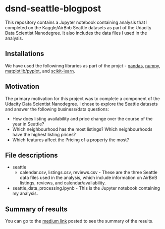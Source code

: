 # dsnd-seattle-blogpost

This repository contains a Jupyter notebook containing analysis that I completed on the Kaggle/AirBnb Seattle datasets as part of the Udacity Data Scientist Nanodegree. It also includes the data files I used in the analysis.

## Installations 
We have used the followinng libraries as part of the projct - [pandas](https://pandas.pydata.org/), [numpy](http://www.numpy.org/), [matplotlib/pyplot](https://matplotlib.org/api/pyplot_api.html), and [scikit-learn](https://scikit-learn.org/stable/). 

## Motivation
The primary motivation for this project was to complete a component of the Udacity Data Scientist Nanodegree. I chose to explore the Seattle datasets and answer the following business/data questions:
  - How does listing availability and price change over the course of the year in Seattle?
  - Which neighbourhood has the most listings? Which neighbourhoods have the highest listing prices?
  - Which features affect the Pricing of a property the most?

## File descriptions
- seattle
  - calendar.csv, listings.csv, reviews.csv - These are the three Seattle data files used in the analysis, which include information on AirBnB listings, reviews, and calendar/availability.
- seattle_data_processing.ipynb - This is the Jupyter notebook containing my analysis.

## Summary of results
You can go to the [medium link](https://medium.com/@arijitbasu93/understanding-crisp-dm-by-analysis-seattle-airbnb-data-2295ca6f393a?postPublishedType=repub) posted to see the summary of the results.
